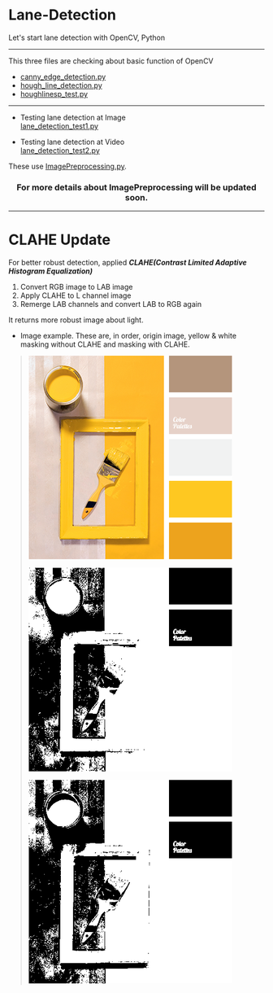 # Lane-Detection
Let's start lane detection with OpenCV, Python

---

This three files are checking about basic function of OpenCV

- [canny_edge_detection.py](/canny_edge_detection.py)
- [hough_line_detection.py](/hough_line_detection.py)
- [houghlinesp_test.py](/houghlinesp_test.py)

---

- Testing lane detection at Image
    <br>[lane_detection_test1.py](/lane_detection_test1.py)

- Testing lane detection at Video
    <br>[lane_detection_test2.py](/lane_detection_test2.py)

These use [ImagePreprocessing.py](/utils/ImagePreprocessing.py).

### <center> For more details about ImagePreprocessing will be updated soon. </center>

---

# CLAHE Update
For better robust detection, applied ***CLAHE(Contrast Limited Adaptive Histogram Equalization)***

1. Convert RGB image to LAB image
2. Apply CLAHE to L channel image
3. Remerge LAB channels and convert LAB to RGB again

It returns more robust image about light.

- Image example. These are, in order, origin image, yellow & white masking without CLAHE and masking with CLAHE.
> ![yellow_white](/images/yellow_white.png)
>
> ![mask_yellow_white_without_clahe](/saved/clahe_test/mask_yellow_white_without_clahe.png)
>
> ![mask_yellow_white_with_clahe](/saved/clahe_test/mask_yellow_white_with_clahe.png)
>
>
